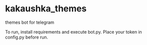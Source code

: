 # kakaushka_themes
themes bot for telegram

To run, install requirements and execute bot.py. Place your token in config.py before run.
